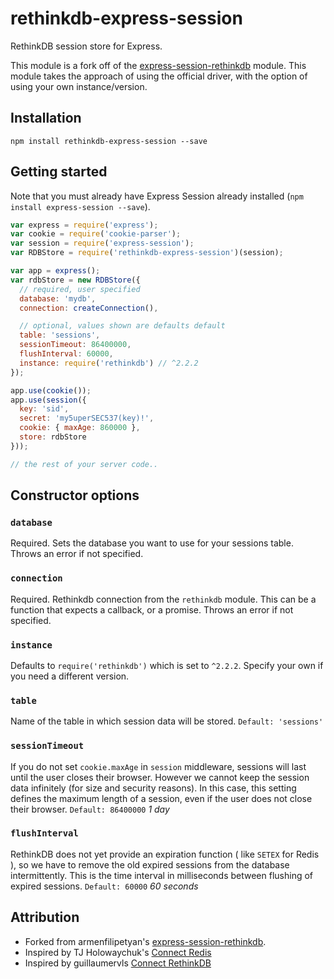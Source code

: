 # rethinkdb-express-session

RethinkDB session store for Express.

This module is a fork off of the [express-session-rethinkdb] module. This module takes the approach
of using the official driver, with the option of using your own instance/version.

## Installation

```
npm install rethinkdb-express-session --save
```

## Getting started

Note that you must already have Express Session already installed (`npm install express-session --save`).

```javascript
var express = require('express');
var cookie = require('cookie-parser');
var session = require('express-session');
var RDBStore = require('rethinkdb-express-session')(session);

var app = express();
var rdbStore = new RDBStore({
  // required, user specified
  database: 'mydb',
  connection: createConnection(),

  // optional, values shown are defaults default
  table: 'sessions',
  sessionTimeout: 86400000,
  flushInterval: 60000,
  instance: require('rethinkdb') // ^2.2.2
});

app.use(cookie());
app.use(session({
  key: 'sid',
  secret: 'my5uperSEC537(key)!',
  cookie: { maxAge: 860000 },
  store: rdbStore
}));

// the rest of your server code..
```

## Constructor options

### `database`
Required. Sets the database you want to use for your sessions table. Throws an error if not specified.

### `connection`
Required. Rethinkdb connection from the `rethinkdb` module. This can be a function that expects a callback, or
a promise. Throws an error if not specified.

### `instance`
Defaults to `require('rethinkdb')` which is set to `^2.2.2`. Specify your own if you need
a different version.

### `table`
Name of the table in which session data will be stored.
`Default: 'sessions'`

### `sessionTimeout`
If you do not set `cookie.maxAge` in `session` middleware, sessions will last until the user closes their browser.
However we cannot keep the session data infinitely (for size and security reasons).
In this case, this setting defines the maximum length of a session, even if the user does not close their browser.
`Default: 86400000` *1 day*

### `flushInterval`
RethinkDB does not yet provide an expiration function ( like `SETEX` for Redis ), so we have to remove the
old expired sessions from the database intermittently. This is the time interval in milliseconds between flushing of expired sessions.
`Default: 60000` *60 seconds*

## Attribution

* Forked from armenfilipetyan's [express-session-rethinkdb].
* Inspired by TJ Holowaychuk's [Connect Redis](https://github.com/visionmedia/connect-redis)
* Inspired by guillaumervls [Connect RethinkDB](https://github.com/guillaumervls/connect-rethinkdb)

[express-session-rethinkdb]: https://github.com/armenfilipetyan/express-session-rethinkdb
